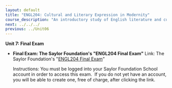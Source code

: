 ```yaml
---
layout: default
title: "ENGL204: Cultural and Literary Expression in Modernity"
course_description: "An introductory study of English literature and culture from the late 19th century through the 20th century. Topics include modernism, postmodernism, and post-colonialism."
next: ../../../
previous: ../Unit06
---
```

**Unit 7: Final Exam** <span id="7"></span> 
-   **Final Exam: The Saylor Foundation's "ENGL204 Final Exam"**
    Link: The Saylor Foundation's "[ENGL204 Final
    Exam](http://school.saylor.org/mod/quiz/view.php?id=324)"  
      
     Instructions: You must be logged into your Saylor Foundation School
    account in order to access this <span class="il">exam</span>.  If
    you do not yet have an account, you will be able to create one, free
    of charge, after clicking the link.


